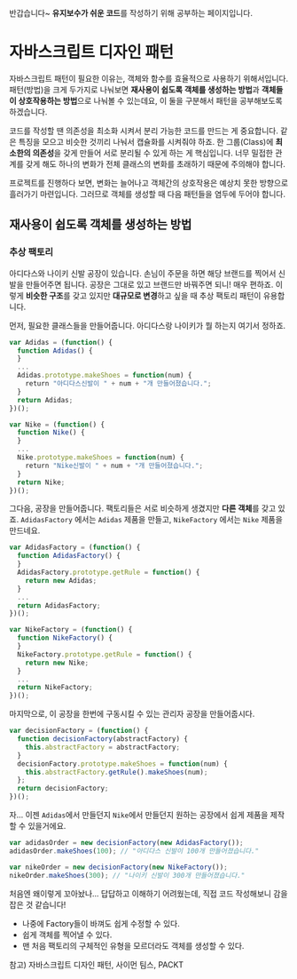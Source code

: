 반갑습니다~
**유지보수가 쉬운 코드**를 작성하기 위해 공부하는 페이지입니다.

# 자바스크립트 디자인 패턴

자바스크립트 패턴이 필요한 이유는, 객체와 함수를 효율적으로 사용하기 위해서입니다. 패턴(방법)을 크게 두가지로 나눠보면 
**재사용이 쉽도록 객체를 생성하는 방법**과 **객체들이 상호작용하는 방법**으로 나눠볼 수 있는데요, 이 둘을 구분해서 패턴을 공부해보도록 하겠습니다.

코드를 작성할 땐 의존성을 최소화 시켜서 분리 가능한 코드를 만드는 게 중요합니다. 같은 특징을 모으고 비슷한 것끼리 나눠서 캡슐화를 시켜줘야 하죠. 
한 그룹(Class)에 **최소한의 의존성**을 갖게 만들어 서로 분리될 수 있게 하는 게 핵심입니다. 너무 밀접한 관계를 갖게 해도 하나의 변화가 전체 클래스의 변화를 초래하기 때문에 주의해야 합니다.

프로젝트를 진행하다 보면, 변화는 늘어나고 객체간의 상호작용은 예상치 못한 방향으로 흘러가기 마련입니다.
그러므로 객체를 생성할 때 다음 패턴들을 염두에 두어야 합니다.

## 재사용이 쉽도록 객체를 생성하는 방법

### 추상 팩토리

아디다스와 나이키 신발 공장이 있습니다. 손님이 주문을 하면 해당 브랜드를 찍어서 신발을 만들어주면 됩니다. 
공장은 그대로 있고 브랜드만 바꿔주면 되니! 매우 편하죠. 이렇게 **비슷한 구조**를 갖고 있지만 **대규모로 변경**하고 싶을 때 추상 팩토리 패턴이 유용합니다. 

먼저, 필요한 클래스들을 만들어줍니다. 아디다스랑 나이키가 뭘 하는지 여기서 정하죠.

```javascript
var Adidas = (function() {
  function Adidas() {
  }
  ...
  Adidas.prototype.makeShoes = function(num) {
    return "아디다스신발이 " + num + "개 만들어졌습니다.";
  }
  return Adidas;
})();

var Nike = (function() {
  function Nike() {
  }
  ...
  Nike.prototype.makeShoes = function(num) {
    return "Nike신발이 " + num + "개 만들어졌습니다.";
  }
  return Nike;
})();
```

그다음, 공장을 만들어줍니다. 팩토리들은 서로 비슷하게 생겼지만 **다른 객체**를 갖고 있죠. `AdidasFactory` 에서는 `Adidas` 제품을 만들고, 
`NikeFactory` 에서는 `Nike` 제품을 만드네요.

```javascript
var AdidasFactory = (function() {
  function AdidasFactory() {
  }
  AdidasFactory.prototype.getRule = function() {
    return new Adidas;
  }
  ...
  return AdidasFactory;
})();

var NikeFactory = (function() {
  function NikeFactory() {
  }
  NikeFactory.prototype.getRule = function() {
    return new Nike;
  }
  ...
  return NikeFactory;
})();
```

마지막으로, 이 공장을 한번에 구동시킬 수 있는 관리자 공장을 만들어줍시다.

```javascript
var decisionFactory = (function() {
  function decisionFactory(abstractFactory) {
    this.abstractFactory = abstractFactory;
  }
  decisionFactory.prototype.makeShoes = function(num) {
    this.abstractFactory.getRule().makeShoes(num);
  };
  return decisionFactory;
})();
```

자... 이젠 `Adidas`에서 만들던지 `Nike`에서 만들던지 원하는 공장에서 쉽게 제품을 제작할 수 있을거에요.

```javascript
var adidasOrder = new decisionFactory(new AdidasFactory());
adidasOrder.makeShoes(100); // "아디다스 신발이 100개 만들어졌습니다."

var nikeOrder = new decisionFactory(new NikeFactory());
nikeOrder.makeShoes(300); // "나이키 신발이 300개 만들어졌습니다."
```

처음엔 왜이렇게 꼬아놨나... 답답하고 이해하기 어려웠는데, 직접 코드 작성해보니 감을 잡은 것 같습니다!

- 나중에 Factory들이 바껴도 쉽게 수정할 수 있다. 
- 쉽게 객체를 찍어낼 수 있다.
- 맨 처음 팩토리의 구체적인 유형을 모르더라도 객체를 생성할 수 있다.


참고) 자바스크립트 디자인 패턴, 사이먼 팀스, PACKT

